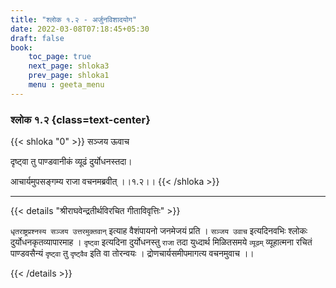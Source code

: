 ```yaml
---
title: "श्लोक १.२ - अर्जुनविशादयोग"
date: 2022-03-08T07:18:45+05:30
draft: false
book:
    toc_page: true
    next_page: shloka3
    prev_page: shloka1
    menu : geeta_menu
---
```


### श्लोक १.२ {class=text-center}

{{< shloka  "0" >}}
सञ्जय ऊवाच

दृष्ट्वा तु पाण्डवानीकं व्यूढं दुर्योधनस्तदा।

आचार्यमुपसङ्गम्य राजा वचनमब्रवीत् ।।१.२।।
{{< /shloka >}}

---

{{< details "श्रीराघवेन्द्रतीर्थविरचित गीताविवृत्तिः" >}}

`धृतराष्ट्रप्रश्नस्य सञ्जय उत्तरमुक्तवान्` इत्याह वैशंपायनो जनमेजयं प्रति । `सञ्जय उवाच` इत्यदिनवभिः श्लोकः दुर्योधनकृतव्यापारमाह । `दृष्ट्वा` इत्यदिना  दुर्योधनस्तु `राजा` तदा युध्दार्थ मिळितसमये  `व्यूढम्`  व्यूहात्मना रचितं पाण्डवसैन्यं `दृष्ट्वा` तु  `दृष्ट्वैव`  इति वा तोरन्वयः । द्रोणचार्यसमीपमागत्य वचनमुवाच ।।
 
{{< /details >}}